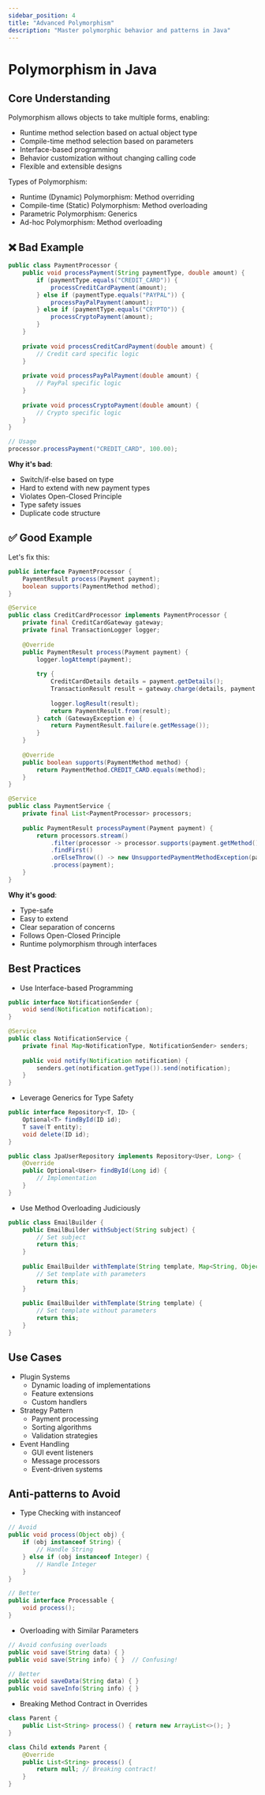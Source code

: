```yaml
---
sidebar_position: 4
title: "Advanced Polymorphism"
description: "Master polymorphic behavior and patterns in Java"
---
```


# Polymorphism in Java

## Core Understanding

Polymorphism allows objects to take multiple forms, enabling:
- Runtime method selection based on actual object type
- Compile-time method selection based on parameters
- Interface-based programming
- Behavior customization without changing calling code
- Flexible and extensible designs

Types of Polymorphism:
- Runtime (Dynamic) Polymorphism: Method overriding
- Compile-time (Static) Polymorphism: Method overloading
- Parametric Polymorphism: Generics
- Ad-hoc Polymorphism: Method overloading

## ❌ Bad Example

```java
public class PaymentProcessor {
    public void processPayment(String paymentType, double amount) {
        if (paymentType.equals("CREDIT_CARD")) {
            processCreditCardPayment(amount);
        } else if (paymentType.equals("PAYPAL")) {
            processPayPalPayment(amount);
        } else if (paymentType.equals("CRYPTO")) {
            processCryptoPayment(amount);
        }
    }
    
    private void processCreditCardPayment(double amount) {
        // Credit card specific logic
    }
    
    private void processPayPalPayment(double amount) {
        // PayPal specific logic
    }
    
    private void processCryptoPayment(double amount) {
        // Crypto specific logic
    }
}

// Usage
processor.processPayment("CREDIT_CARD", 100.00);
```
**Why it's bad**:

- Switch/if-else based on type
- Hard to extend with new payment types
- Violates Open-Closed Principle
- Type safety issues
- Duplicate code structure

## ✅ Good Example
Let's fix this:
```java
public interface PaymentProcessor {
    PaymentResult process(Payment payment);
    boolean supports(PaymentMethod method);
}

@Service
public class CreditCardProcessor implements PaymentProcessor {
    private final CreditCardGateway gateway;
    private final TransactionLogger logger;
    
    @Override
    public PaymentResult process(Payment payment) {
        logger.logAttempt(payment);
        
        try {
            CreditCardDetails details = payment.getDetails();
            TransactionResult result = gateway.charge(details, payment.getAmount());
            
            logger.logResult(result);
            return PaymentResult.from(result);
        } catch (GatewayException e) {
            return PaymentResult.failure(e.getMessage());
        }
    }
    
    @Override
    public boolean supports(PaymentMethod method) {
        return PaymentMethod.CREDIT_CARD.equals(method);
    }
}

@Service
public class PaymentService {
    private final List<PaymentProcessor> processors;
    
    public PaymentResult processPayment(Payment payment) {
        return processors.stream()
            .filter(processor -> processor.supports(payment.getMethod()))
            .findFirst()
            .orElseThrow(() -> new UnsupportedPaymentMethodException(payment.getMethod()))
            .process(payment);
    }
}
```
**Why it's good**:
- Type-safe
- Easy to extend
- Clear separation of concerns
- Follows Open-Closed Principle
- Runtime polymorphism through interfaces
## Best Practices

- Use Interface-based Programming
```java
public interface NotificationSender {
    void send(Notification notification);
}

@Service
public class NotificationService {
    private final Map<NotificationType, NotificationSender> senders;
    
    public void notify(Notification notification) {
        senders.get(notification.getType()).send(notification);
    }
}
```

- Leverage Generics for Type Safety

```java
public interface Repository<T, ID> {
    Optional<T> findById(ID id);
    T save(T entity);
    void delete(ID id);
}

public class JpaUserRepository implements Repository<User, Long> {
    @Override
    public Optional<User> findById(Long id) {
        // Implementation
    }
}
```

- Use Method Overloading Judiciously

```java
public class EmailBuilder {
    public EmailBuilder withSubject(String subject) {
        // Set subject
        return this;
    }
    
    public EmailBuilder withTemplate(String template, Map<String, Object> params) {
        // Set template with parameters
        return this;
    }
    
    public EmailBuilder withTemplate(String template) {
        // Set template without parameters
        return this;
    }
}
```

## Use Cases
- Plugin Systems
  - Dynamic loading of implementations
  - Feature extensions
  - Custom handlers
- Strategy Pattern  
  - Payment processing 
  - Sorting algorithms
  - Validation strategies
- Event Handling
  - GUI event listeners
  - Message processors
  - Event-driven systems
## Anti-patterns to Avoid

- Type Checking with instanceof
```java
// Avoid
public void process(Object obj) {
    if (obj instanceof String) {
        // Handle String
    } else if (obj instanceof Integer) {
        // Handle Integer
    }
}

// Better
public interface Processable {
    void process();
}
```

- Overloading with Similar Parameters

```java
// Avoid confusing overloads
public void save(String data) { }
public void save(String info) { }  // Confusing!

// Better
public void saveData(String data) { }
public void saveInfo(String info) { }
```

- Breaking Method Contract in Overrides
```java
class Parent {
    public List<String> process() { return new ArrayList<>(); }
}

class Child extends Parent {
    @Override
    public List<String> process() {
        return null; // Breaking contract!
    }
}
```

